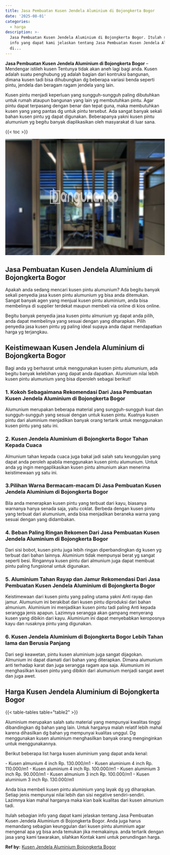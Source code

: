 ```yaml
---
title: Jasa Pembuatan Kusen Jendela Aluminium di Bojongkerta Bogor
date: '2025-08-01'
categories:
  - harga
description: >-
  Jasa Pembuatan Kusen Jendela Aluminium di Bojongkerta Bogor. Itulah sebagian
  info yang dapat kami jelaskan tentang Jasa Pembuatan Kusen Jendela Aluminium
  di...
---
```


**Jasa Pembuatan Kusen Jendela Aluminium di Bojongkerta Bogor** – Mendengar istileh kusen Tentunya tidak akan aneh lagi bagi anda. Kusen adalah suatu penghubung yg adalah bagian dari kontruksi bangunan, dimana kusen tadi bisa dihubungkan dg beberapa variasi benda seperti pintu, jendela dan beragam ragam jendela yang lain.

Kusen pintu menjadi keperluan yang sungguh-sungguh paling dibutuhkan untuk rumah ataupun bangunan yang lain yg membutuhkan pintu. Agar pintu dapat terpasang dengan benar dan tepat guna, maka membutuhkan kusen yang yang pantas dg untuk pintu tersebut. Ada sangat banyak sekali bahan kusen pintu yg dapat digunakan. Beberapanya yakni kusen pintu alumunium yg begitu banyak diaplikasikan oleh masyarakat di luar sana.

{{< toc >}}

![Jasa Pembuatan Kusen Jendela Aluminium di Bojongkerta Bogor](/images/harga-kusen-jendela-alumunium-12.png)

## Jasa Pembuatan Kusen Jendela Aluminium di Bojongkerta Bogor

Apakah anda sedang mencari kusen pintu alumunium? Ada begitu banyak sekali penyedia jasa kusen pintu alumunium yg bisa anda ditemukan. Sangat banyak agen yang menjual kusen pintu aluminium, anda bisa membelinya di supplier terdekat maupun membeli via online di kios online.

Begitu banyak penyedia jasa kusen pintu almunium yg dapat anda pilih, anda dapat membelinya yang sesuai dengan yang diharapkan. Pilih penyedia jasa kusen pintu yg paling ideal supaya anda dapat mendapatkan harga yg terjangkau.

## Keistimewaan Kusen Jendela Aluminium di Bojongkerta Bogor

Bagi anda yg berhasrat untuk menggunakan kusen pintu alumunium, ada begitu banyak kelebihan yang dapat anda dapatkan. Aluminium nilai lebih kusen pintu alumunium yang bisa diperoleh sebagai berikut!

### 1\. Kokoh Sebagaimana Rekomendasi Dari Jasa Pembuatan Kusen Jendela Aluminium di Bojongkerta Bogor

Alumunium merupakan beberapa material yang sungguh-sungguh kuat dan sungguh-sungguh yang sesuai dengan untuk kusen pintu. Kuatnya kusen pintu dari aluminium menjadikan banyak orang tertarik untuk menggunakan kusen pintu yang satu ini.

### 2\. Kusen Jendela Aluminium di Bojongkerta Bogor Tahan Kepada Cuaca

Almunium tahan kepada cuaca juga bakal jadi salah satu keunggulan yang dapat anda peroleh apabila menggunakan kusen pintu alumunium. Untuk anda yg ingin mengaplikasikan kusen pintu almunium akan menerima keistimewaan yg satu ini.

### 3.Pilihan Warna Bermacam-macam Di Jasa Pembuatan Kusen Jendela Aluminium di Bojongkerta Bogor

Bila anda menerapkan kusen pintu yang terbuat dari kayu, biasanya warnanya hanya senada saja, yaitu coklat. Berbeda dengan kusen pintu yang terbuat dari alumunium, anda bisa menjadikan beraneka warna yang sesuai dengan yang didambakan.

### 4\. Beban Paling Ringan Rekomen Dari Jasa Pembuatan Kusen Jendela Aluminium di Bojongkerta Bogor

Dari sisi bobot, kusen pintu juga lebih ringan diperbandingkan dg kusen yg terbuat dari bahan lainnya. Aluminium tidak mempunyai berat yg sangat seperti besi. Ringannya kusen pintu dari almunium juga dapat membuat pintu paling fungsional untuk digunakan.

### 5\. Aluminium Tahan Rayap dan Jamur Rekomendasi Dari Jasa Pembuatan Kusen Jendela Aluminium di Bojongkerta Bogor

Keistimewaan dari kusen pintu yang paling utama yakni Anti rayap dan jamur. Alumunium ini berakibat dari kusen pintu diproduksi dari bahan almunium. Aluminium ini menjadikan kusen pintu tadi paling Anti kepada serangga jenis apapun. Lazimnya serangga akan gampang menyerang kusen yang dibikin dari kayu. Aluminium ini dapat menyebabkan keroposnya kayu dan rusaknya pintu yang digunakan.

### 6\. Kusen Jendela Aluminium di Bojongkerta Bogor Lebih Tahan lama dan Berusia Panjang

Dari segi keawetan, pintu kusen aluminium juga sangat dijagokan. Almunium ini dapat diamati dari bahan yang diterapkan. Dimana alumunium anti terhadap karat dan juga serangga ragam apa saja. Alumunium ini menghasilkan kusen pintu yang dibikin dari alumunium menjadi sangat awet dan juga awet.

## Harga Kusen Jendela Aluminium di Bojongkerta Bogor

{{< table-tables table="table2" >}}

Aluminium merupakan salah satu material yang mempunyai kwalitas tinggi dibandingkan dg bahan yang lain. Untuk harganya malah relatif lebih mahal karena dihasilkan dg bahan yg mempunyai kualitas unggul. Dg menggunakan kusen aluminium menghasilkan banyak orang menginginkan untuk menggunakannya.

Berikut beberapa list harga kusen aluminium yang dapat anda kenal:

\- Kusen almunium 4 inch Rp. 130.000/m1 - Kusen aluminium 4 inch Rp. 110.000/m1 - Kusen aluminium 4 inch Rp. 100.000/m1 - Kusen aluminium 3 inch Rp. 90.000/m1 - Kusen almunium 3 inch Rp. 100.000/m1 - Kusen aluminium 3 inch Rp. 130.000/m1

Anda bisa membeli kusen pintu aluminium yang layak dg yg diharapkan. Setiap jenis mempunyai nilai lebih dan sisi negative sendiri-sendiri. Lazimnya kian mahal harganya maka kian baik kualitas dari kusen almunium tadi.

Itulah sebagian info yang dapat kami jelaskan tentang Jasa Pembuatan Kusen Jendela Aluminium di Bojongkerta Bogor. Anda juga harus memandang sebagian keunggulan dari kusen pintu aluminium agar mengenal apa yg bisa anda temukan jika memakainya. anda tertarik dengan jasa yang kami tawarakan, silahkan Kontak kami untuk perundingan harga.

**Ref by:** [Kusen Jendela Aluminium Bojongkerta Bogor](https://id.wikipedia.org/wiki/Kusen)
